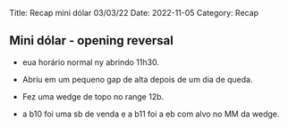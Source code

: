 Title: Recap mini dólar 03/03/22
Date: 2022-11-05
Category: Recap

## Mini dólar - opening reversal

* eua horário normal ny abrindo 11h30.

* Abriu em um pequeno gap de alta depois de um dia de queda.

* Fez uma wedge de topo no range 12b.

* a b10 foi uma sb de venda e a b11 foi a eb com alvo no MM da wedge.
